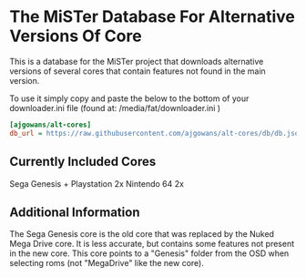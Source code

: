 # The MiSTer Database For Alternative Versions Of Core 

This is a database for the MiSTer project that downloads alternative versions of several cores that contain features not found in the main version.

To use it simply copy and paste the below to the bottom of your downloader.ini file (found at: /media/fat/downloader.ini )

```ini
[ajgowans/alt-cores]
db_url = https://raw.githubusercontent.com/ajgowans/alt-cores/db/db.json.zip
```

 ## Currently Included Cores

 Sega Genesis +
 Playstation 2x
 Nintendo 64 2x


  ## Additional Information

  The Sega Genesis core is the old core that was replaced by the Nuked Mega Drive core.  It is less accurate, but contains some features not present in the new core.  This core         points to a "Genesis" folder from the OSD when selecting roms (not "MegaDrive" like the new core).    
